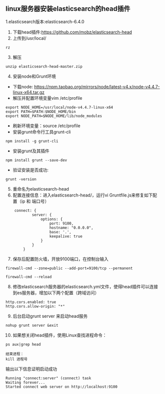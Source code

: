 ## linux服务器安装elasticsearch的head插件
1.elasticsearch版本:elasticsearch-6.4.0
1. 下载head插件:https://github.com/mobz/elasticsearch-head
2. 上传到/usr/local/
```
rz
```
3. 解压
```
unzip elasticsearch-head-master.zip
```
4. 安装node和Grunt环境
- 下载node:   https://npm.taobao.org/mirrors/node/latest-v4.x/node-v4.4.7-linux-x64.tar.gz
- 解压并配置环境变量vim /etc/profile
```
export NODE_HOME=/usr/local/node-v4.4.7-linux-x64
export PATH=$PATH:$NODE_HOME/bin
export NODE_PATH=$NODE_HOME/lib/node_modules
```
-  刷新环境变量：source /etc/profile
-  安装grunt命令行工具grunt-cli
```
npm install -g grunt-cli
```
- 安装grunt及其插件
```
npm install grunt --save-dev
```
- 验证安装是否成功:
```
grunt -version
```
5. 重命名为elasticsearch-head
6. 配置连接信息：进入elasticsearch-head/，运行vi Gruntfile.js来修复如下配置（ip 和 端口号）
```
	connect: {
			server: {
				options: {
					port: 9100,
					hostname: "0.0.0.0",
					base: '.',
					keepalive: true
				}
			}
		}
```
7. 保存后配置防火墙，开放9100端口，在控制台输入
```
firewall-cmd --zone=public --add-port=9100/tcp --permanent

firewall-cmd --reload
```
8. 修改elasticsearch服务器的elasticsearch.yml文件，使得head插件可以连接到es服务器，增加以下两个配置（跨域访问）
```
http.cors.enabled: true
http.cors.allow-origin: "*"
```
9. 后台启动grunt server 来启动head服务
```
nohup grunt server &exit
```
10. 如果想关闭head插件，使用Linux查找进程命令：
```
ps aux|grep head

结束进程：
kill 进程号
```

输出以下信息证明启动成功
```
Running "connect:server" (connect) task
Waiting forever...
Started connect web server on http://localhost:9100
```
